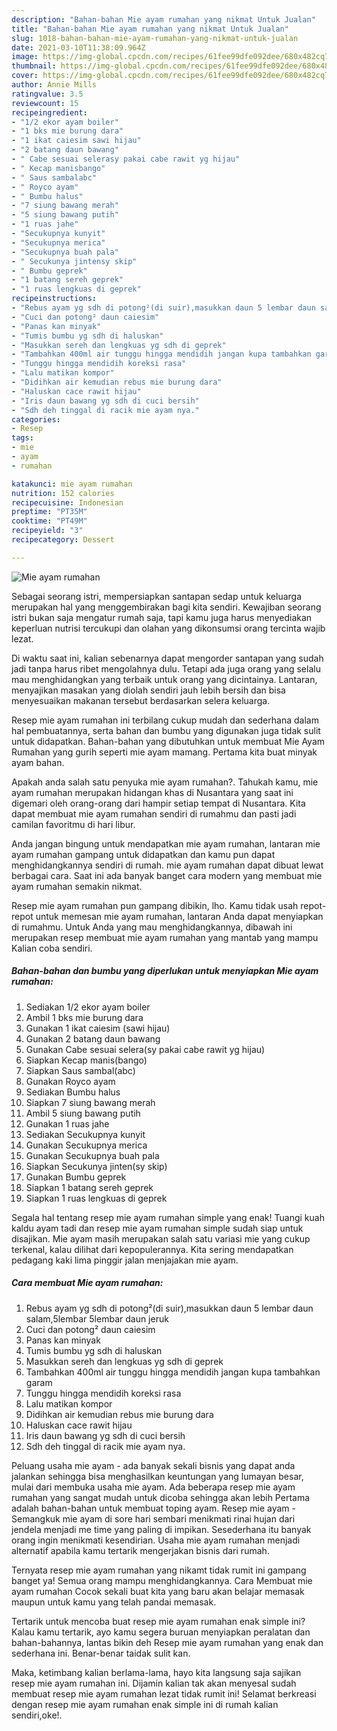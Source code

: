 ```yaml
---
description: "Bahan-bahan Mie ayam rumahan yang nikmat Untuk Jualan"
title: "Bahan-bahan Mie ayam rumahan yang nikmat Untuk Jualan"
slug: 1018-bahan-bahan-mie-ayam-rumahan-yang-nikmat-untuk-jualan
date: 2021-03-10T11:38:09.964Z
image: https://img-global.cpcdn.com/recipes/61fee99dfe092dee/680x482cq70/mie-ayam-rumahan-foto-resep-utama.jpg
thumbnail: https://img-global.cpcdn.com/recipes/61fee99dfe092dee/680x482cq70/mie-ayam-rumahan-foto-resep-utama.jpg
cover: https://img-global.cpcdn.com/recipes/61fee99dfe092dee/680x482cq70/mie-ayam-rumahan-foto-resep-utama.jpg
author: Annie Mills
ratingvalue: 3.5
reviewcount: 15
recipeingredient:
- "1/2 ekor ayam boiler"
- "1 bks mie burung dara"
- "1 ikat caiesim sawi hijau"
- "2 batang daun bawang"
- " Cabe sesuai selerasy pakai cabe rawit yg hijau"
- " Kecap manisbango"
- " Saus sambalabc"
- " Royco ayam"
- " Bumbu halus"
- "7 siung bawang merah"
- "5 siung bawang putih"
- "1 ruas jahe"
- "Secukupnya kunyit"
- "Secukupnya merica"
- "Secukupnya buah pala"
- " Secukunya jintensy skip"
- " Bumbu geprek"
- "1 batang sereh geprek"
- "1 ruas lengkuas di geprek"
recipeinstructions:
- "Rebus ayam yg sdh di potong²(di suir),masukkan daun 5 lembar daun salam,5lembar 5lembar daun jeruk"
- "Cuci dan potong² daun caiesim"
- "Panas kan minyak"
- "Tumis bumbu yg sdh di haluskan"
- "Masukkan sereh dan lengkuas yg sdh di geprek"
- "Tambahkan 400ml air tunggu hingga mendidih jangan kupa tambahkan garam"
- "Tunggu hingga mendidih koreksi rasa"
- "Lalu matikan kompor"
- "Didihkan air kemudian rebus mie burung dara"
- "Haluskan cace rawit hijau"
- "Iris daun bawang yg sdh di cuci bersih"
- "Sdh deh tinggal di racik mie ayam nya."
categories:
- Resep
tags:
- mie
- ayam
- rumahan

katakunci: mie ayam rumahan 
nutrition: 152 calories
recipecuisine: Indonesian
preptime: "PT35M"
cooktime: "PT49M"
recipeyield: "3"
recipecategory: Dessert

---
```



![Mie ayam rumahan](https://img-global.cpcdn.com/recipes/61fee99dfe092dee/680x482cq70/mie-ayam-rumahan-foto-resep-utama.jpg)

Sebagai seorang istri, mempersiapkan santapan sedap untuk keluarga merupakan hal yang menggembirakan bagi kita sendiri. Kewajiban seorang istri bukan saja mengatur rumah saja, tapi kamu juga harus menyediakan keperluan nutrisi tercukupi dan olahan yang dikonsumsi orang tercinta wajib lezat.

Di waktu  saat ini, kalian sebenarnya dapat mengorder santapan yang sudah jadi tanpa harus ribet mengolahnya dulu. Tetapi ada juga orang yang selalu mau menghidangkan yang terbaik untuk orang yang dicintainya. Lantaran, menyajikan masakan yang diolah sendiri jauh lebih bersih dan bisa menyesuaikan makanan tersebut berdasarkan selera keluarga. 

Resep mie ayam rumahan ini terbilang cukup mudah dan sederhana dalam hal pembuatannya, serta bahan dan bumbu yang digunakan juga tidak sulit untuk didapatkan. Bahan-bahan yang dibutuhkan untuk membuat Mie Ayam Rumahan yang gurih seperti mie ayam mamang. Pertama kita buat minyak ayam bahan.

Apakah anda salah satu penyuka mie ayam rumahan?. Tahukah kamu, mie ayam rumahan merupakan hidangan khas di Nusantara yang saat ini digemari oleh orang-orang dari hampir setiap tempat di Nusantara. Kita dapat membuat mie ayam rumahan sendiri di rumahmu dan pasti jadi camilan favoritmu di hari libur.

Anda jangan bingung untuk mendapatkan mie ayam rumahan, lantaran mie ayam rumahan gampang untuk didapatkan dan kamu pun dapat menghidangkannya sendiri di rumah. mie ayam rumahan dapat dibuat lewat berbagai cara. Saat ini ada banyak banget cara modern yang membuat mie ayam rumahan semakin nikmat.

Resep mie ayam rumahan pun gampang dibikin, lho. Kamu tidak usah repot-repot untuk memesan mie ayam rumahan, lantaran Anda dapat menyiapkan di rumahmu. Untuk Anda yang mau menghidangkannya, dibawah ini merupakan resep membuat mie ayam rumahan yang mantab yang mampu Kalian coba sendiri.

<!--inarticleads1-->

##### Bahan-bahan dan bumbu yang diperlukan untuk menyiapkan Mie ayam rumahan:

1. Sediakan 1/2 ekor ayam boiler
1. Ambil 1 bks mie burung dara
1. Gunakan 1 ikat caiesim (sawi hijau)
1. Gunakan 2 batang daun bawang
1. Gunakan  Cabe sesuai selera(sy pakai cabe rawit yg hijau)
1. Siapkan  Kecap manis(bango)
1. Siapkan  Saus sambal(abc)
1. Gunakan  Royco ayam
1. Sediakan  Bumbu halus
1. Siapkan 7 siung bawang merah
1. Ambil 5 siung bawang putih
1. Gunakan 1 ruas jahe
1. Sediakan Secukupnya kunyit
1. Gunakan Secukupnya merica
1. Gunakan Secukupnya buah pala
1. Siapkan  Secukunya jinten(sy skip)
1. Gunakan  Bumbu geprek
1. Siapkan 1 batang sereh geprek
1. Siapkan 1 ruas lengkuas di geprek


Segala hal tentang resep mie ayam rumahan simple yang enak! Tuangi kuah kaldu ayam tadi dan resep mie ayam rumahan simple sudah siap untuk disajikan. Mie ayam masih merupakan salah satu variasi mie yang cukup terkenal, kalau dilihat dari kepopulerannya. Kita sering mendapatkan pedagang kaki lima pinggir jalan menjajakan mie ayam. 

<!--inarticleads2-->

##### Cara membuat Mie ayam rumahan:

1. Rebus ayam yg sdh di potong²(di suir),masukkan daun 5 lembar daun salam,5lembar 5lembar daun jeruk
1. Cuci dan potong² daun caiesim
1. Panas kan minyak
1. Tumis bumbu yg sdh di haluskan
1. Masukkan sereh dan lengkuas yg sdh di geprek
1. Tambahkan 400ml air tunggu hingga mendidih jangan kupa tambahkan garam
1. Tunggu hingga mendidih koreksi rasa
1. Lalu matikan kompor
1. Didihkan air kemudian rebus mie burung dara
1. Haluskan cace rawit hijau
1. Iris daun bawang yg sdh di cuci bersih
1. Sdh deh tinggal di racik mie ayam nya.


Peluang usaha mie ayam - ada banyak sekali bisnis yang dapat anda jalankan sehingga bisa menghasilkan keuntungan yang lumayan besar, mulai dari membuka usaha mie ayam. Ada beberapa resep mie ayam rumahan yang sangat mudah untuk dicoba sehingga akan lebih Pertama adalah bahan-bahan untuk membuat toping ayam. Resep mie ayam - Semangkuk mie ayam di sore hari sembari menikmati rinai hujan dari jendela menjadi me time yang paling di impikan. Sesederhana itu banyak orang ingin menikmati kesendirian. Usaha mie ayam rumahan menjadi alternatif apabila kamu tertarik mengerjakan bisnis dari rumah. 

Ternyata resep mie ayam rumahan yang nikamt tidak rumit ini gampang banget ya! Semua orang mampu menghidangkannya. Cara Membuat mie ayam rumahan Cocok sekali buat kita yang baru akan belajar memasak maupun untuk kamu yang telah pandai memasak.

Tertarik untuk mencoba buat resep mie ayam rumahan enak simple ini? Kalau kamu tertarik, ayo kamu segera buruan menyiapkan peralatan dan bahan-bahannya, lantas bikin deh Resep mie ayam rumahan yang enak dan sederhana ini. Benar-benar taidak sulit kan. 

Maka, ketimbang kalian berlama-lama, hayo kita langsung saja sajikan resep mie ayam rumahan ini. Dijamin kalian tak akan menyesal sudah membuat resep mie ayam rumahan lezat tidak rumit ini! Selamat berkreasi dengan resep mie ayam rumahan enak simple ini di rumah kalian sendiri,oke!.

